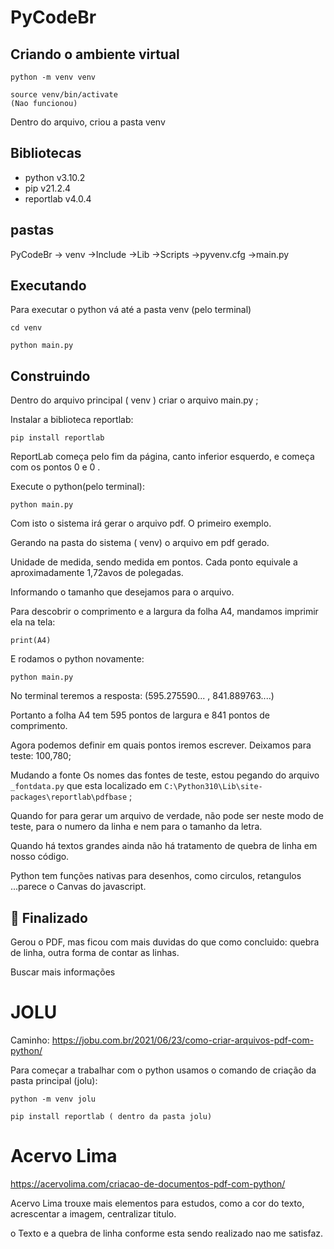 

# PyCodeBr


## Criando o ambiente virtual

	python -m venv venv
	
	source venv/bin/activate
	(Nao funcionou)
	

	
Dentro do arquivo, criou a pasta venv

## Bibliotecas

* python v3.10.2
* pip v21.2.4
* reportlab v4.0.4

## pastas

PyCodeBr
	-> venv
		->Include
		->Lib
		->Scripts
		->pyvenv.cfg
		->main.py
		
## Executando 
Para executar o python vá até a pasta venv (pelo terminal)

	cd venv
	
	python main.py
	
	
		
## Construindo

Dentro do arquivo principal ( venv ) criar o arquivo main.py ;

Instalar a biblioteca reportlab:

	pip install reportlab 
	
	
ReportLab começa pelo fim da página, canto inferior esquerdo, e começa com os pontos 0 e 0 .

 


Execute o python(pelo terminal):
	
	python main.py
	
Com isto o sistema irá gerar o arquivo pdf. O primeiro exemplo.

Gerando na pasta do sistema ( venv) o arquivo em pdf gerado. 


Unidade de medida, sendo medida em pontos. Cada ponto equivale a aproximadamente 1,72avos de polegadas. 


Informando o tamanho que desejamos para o arquivo. 

Para descobrir o comprimento e a largura da folha A4, mandamos imprimir ela na tela: 

	print(A4)
	
E rodamos o python novamente:

	python main.py
	
No terminal teremos a resposta:
(595.275590... , 841.889763....)

Portanto a folha A4 tem 595 pontos de largura e 841 pontos de comprimento.

Agora podemos definir em quais pontos iremos escrever.
Deixamos para teste: 100,780;

Mudando a fonte
Os nomes das fontes de teste, estou pegando do arquivo  `_fontdata.py` que esta localizado em `C:\Python310\Lib\site-packages\reportlab\pdfbase` ;

Quando for para gerar um arquivo de verdade, não pode ser neste modo de teste, para o numero da linha e nem para o tamanho da letra.

Quando há textos grandes ainda não há tratamento de quebra de linha em nosso código. 

Python tem funções nativas para desenhos, como circulos, retangulos  ...parece o Canvas do javascript.


## :tada: Finalizado

Gerou o PDF, mas ficou com mais duvidas do que como concluido: quebra de linha, outra forma de contar as linhas. 

Buscar mais informações



# JOLU

Caminho: https://jobu.com.br/2021/06/23/como-criar-arquivos-pdf-com-python/


Para começar a trabalhar com o python usamos o comando de criação da pasta principal (jolu):

	python -m venv jolu
	
	pip install reportlab ( dentro da pasta jolu)
	
	
	
	
	
# Acervo Lima

https://acervolima.com/criacao-de-documentos-pdf-com-python/

Acervo Lima trouxe mais elementos para estudos, como a cor do texto, acrescentar a imagem,  centralizar titulo. 

o Texto e a quebra de linha conforme esta sendo realizado nao me satisfaz. 








